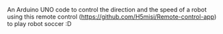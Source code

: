 An Arduino UNO code to control the direction and the speed of a robot using this remote control (https://github.com/H5misi/Remote-control-app) to play robot soccer :D
